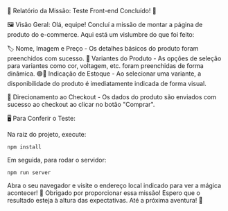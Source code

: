 🌌 Relatório da Missão: Teste Front-end Concluído! 🚀

🖼️ Visão Geral:
Olá, equipe! Concluí a missão de montar a página de produto do e-commerce. Aqui está um vislumbre do que foi feito:

🏷️ Nome, Imagem e Preço - Os detalhes básicos do produto foram preenchidos com sucesso.
🎨 Variantes do Produto - As opções de seleção para variantes como cor, voltagem, etc. foram preenchidas de forma dinâmica.
🟢🔴 Indicação de Estoque - Ao selecionar uma variante, a disponibilidade do produto é imediatamente indicada de forma visual.

🛒 Direcionamento ao Checkout - Os dados do produto são enviados com sucesso ao checkout ao clicar no botão "Comprar".

🖥️ Para Conferir o Teste:

Na raiz do projeto, execute:

```
npm install
```

Em seguida, para rodar o servidor:

```
npm run server
```

Abra o seu navegador e visite o endereço local indicado para ver a mágica acontecer!
🌟 Obrigado por proporcionar essa missão! Espero que o resultado esteja à altura das expectativas. Até a próxima aventura! 🌠
